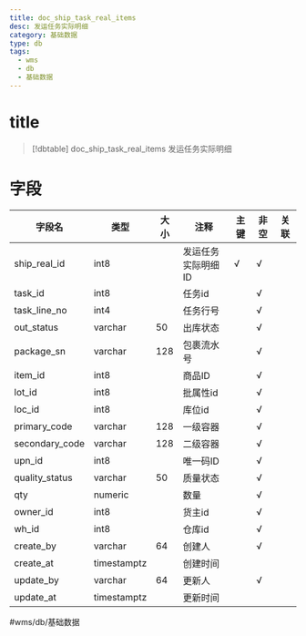 ```yaml
---
title: doc_ship_task_real_items
desc: 发运任务实际明细
category: 基础数据
type: db
tags:
  - wms
  - db
  - 基础数据
---
```


# title
>[!dbtable] doc_ship_task_real_items
> 发运任务实际明细

# 字段
| 字段名 | 类型 | 大小 | 注释 | 主键 | 非空 | 关联 |
| --- | --- | --- | --- | --- | --- | --- |
| ship_real_id | int8 |  | 发运任务实际明细ID | √ | √ |  |
| task_id | int8 |  | 任务id |  | √ |  |
| task_line_no | int4 |  | 任务行号 |  | √ |  |
| out_status | varchar | 50 | 出库状态 |  | √ |  |
| package_sn | varchar | 128 | 包裹流水号 |  | √ |  |
| item_id | int8 |  | 商品ID |  | √ |  |
| lot_id | int8 |  | 批属性id |  | √ |  |
| loc_id | int8 |  | 库位id |  | √ |  |
| primary_code | varchar | 128 | 一级容器 |  | √ |  |
| secondary_code | varchar | 128 | 二级容器 |  | √ |  |
| upn_id | int8 |  | 唯一码ID |  | √ |  |
| quality_status | varchar | 50 | 质量状态 |  | √ |  |
| qty | numeric |  | 数量 |  | √ |  |
| owner_id | int8 |  | 货主id |  | √ |  |
| wh_id | int8 |  | 仓库id |  | √ |  |
| create_by | varchar | 64 | 创建人 |  | √ |  |
| create_at | timestamptz |  | 创建时间 |  |  |  |
| update_by | varchar | 64 | 更新人 |  | √ |  |
| update_at | timestamptz |  | 更新时间 |  |  |  |
#wms/db/基础数据
